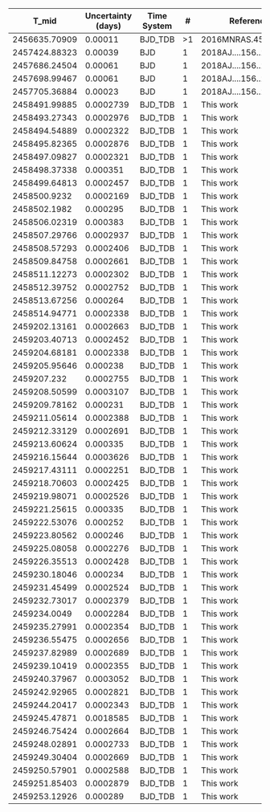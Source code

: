 |T_mid        |Uncertainty (days)|Time System|#  |Reference                             |
|-------------|------------------|-----------|---|--------------------------------------|
|2456635.70909|0.00011           |BJD_TDB    |>1 |2016MNRAS.458.4025D                   |
|2457424.88323|0.00039           |BJD        |1  |2018AJ....156..283E                   |
|2457686.24504|0.00061           |BJD        |1  |2018AJ....156..283E                   |
|2457698.99467|0.00061           |BJD        |1  |2018AJ....156..283E                   |
|2457705.36884|0.00023           |BJD        |1  |2018AJ....156..283E                   |
|2458491.99885|0.0002739         |BJD_TDB    |1  |This work                             |
|2458493.27343|0.0002976         |BJD_TDB    |1  |This work                             |
|2458494.54889|0.0002322         |BJD_TDB    |1  |This work                             |
|2458495.82365|0.0002876         |BJD_TDB    |1  |This work                             |
|2458497.09827|0.0002321         |BJD_TDB    |1  |This work                             |
|2458498.37338|0.000351          |BJD_TDB    |1  |This work                             |
|2458499.64813|0.0002457         |BJD_TDB    |1  |This work                             |
|2458500.9232 |0.0002169         |BJD_TDB    |1  |This work                             |
|2458502.1982 |0.000295          |BJD_TDB    |1  |This work                             |
|2458506.02319|0.000383          |BJD_TDB    |1  |This work                             |
|2458507.29766|0.0002937         |BJD_TDB    |1  |This work                             |
|2458508.57293|0.0002406         |BJD_TDB    |1  |This work                             |
|2458509.84758|0.0002661         |BJD_TDB    |1  |This work                             |
|2458511.12273|0.0002302         |BJD_TDB    |1  |This work                             |
|2458512.39752|0.0002752         |BJD_TDB    |1  |This work                             |
|2458513.67256|0.000264          |BJD_TDB    |1  |This work                             |
|2458514.94771|0.0002338         |BJD_TDB    |1  |This work                             |
|2459202.13161|0.0002663         |BJD_TDB    |1  |This work                             |
|2459203.40713|0.0002452         |BJD_TDB    |1  |This work                             |
|2459204.68181|0.0002338         |BJD_TDB    |1  |This work                             |
|2459205.95646|0.000238          |BJD_TDB    |1  |This work                             |
|2459207.232  |0.0002755         |BJD_TDB    |1  |This work                             |
|2459208.50599|0.0003107         |BJD_TDB    |1  |This work                             |
|2459209.78162|0.000231          |BJD_TDB    |1  |This work                             |
|2459211.05614|0.0002388         |BJD_TDB    |1  |This work                             |
|2459212.33129|0.0002691         |BJD_TDB    |1  |This work                             |
|2459213.60624|0.000335          |BJD_TDB    |1  |This work                             |
|2459216.15644|0.0003626         |BJD_TDB    |1  |This work                             |
|2459217.43111|0.0002251         |BJD_TDB    |1  |This work                             |
|2459218.70603|0.0002425         |BJD_TDB    |1  |This work                             |
|2459219.98071|0.0002526         |BJD_TDB    |1  |This work                             |
|2459221.25615|0.000335          |BJD_TDB    |1  |This work                             |
|2459222.53076|0.000252          |BJD_TDB    |1  |This work                             |
|2459223.80562|0.000246          |BJD_TDB    |1  |This work                             |
|2459225.08058|0.0002276         |BJD_TDB    |1  |This work                             |
|2459226.35513|0.0002428         |BJD_TDB    |1  |This work                             |
|2459230.18046|0.000234          |BJD_TDB    |1  |This work                             |
|2459231.45499|0.0002524         |BJD_TDB    |1  |This work                             |
|2459232.73017|0.0002379         |BJD_TDB    |1  |This work                             |
|2459234.0049 |0.0002284         |BJD_TDB    |1  |This work                             |
|2459235.27991|0.0002354         |BJD_TDB    |1  |This work                             |
|2459236.55475|0.0002656         |BJD_TDB    |1  |This work                             |
|2459237.82989|0.0002689         |BJD_TDB    |1  |This work                             |
|2459239.10419|0.0002355         |BJD_TDB    |1  |This work                             |
|2459240.37967|0.0003052         |BJD_TDB    |1  |This work                             |
|2459242.92965|0.0002821         |BJD_TDB    |1  |This work                             |
|2459244.20417|0.0002343         |BJD_TDB    |1  |This work                             |
|2459245.47871|0.0018585         |BJD_TDB    |1  |This work                             |
|2459246.75424|0.0002664         |BJD_TDB    |1  |This work                             |
|2459248.02891|0.0002733         |BJD_TDB    |1  |This work                             |
|2459249.30404|0.0002669         |BJD_TDB    |1  |This work                             |
|2459250.57901|0.0002588         |BJD_TDB    |1  |This work                             |
|2459251.85403|0.0002879         |BJD_TDB    |1  |This work                             |
|2459253.12926|0.000289          |BJD_TDB    |1  |This work                             |

